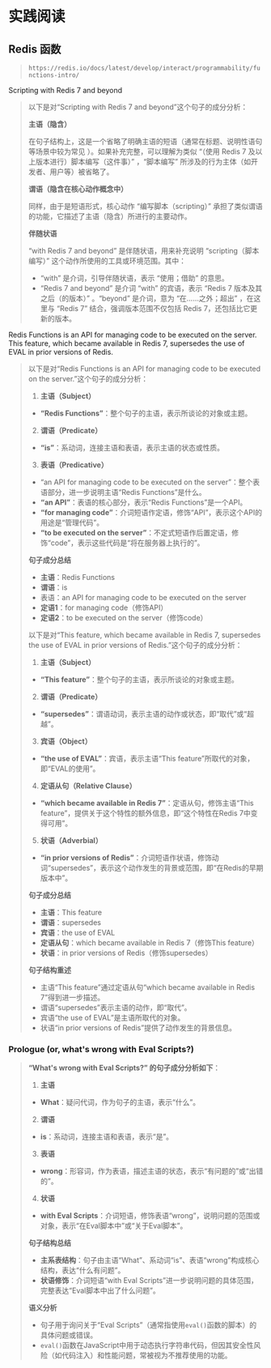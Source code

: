 # 实践阅读



## Redis 函数

> `https://redis.io/docs/latest/develop/interact/programmability/functions-intro/`

Scripting with Redis 7 and beyond

>以下是对“Scripting with Redis 7 and beyond”这个句子的成分分析：
>
>**主语（隐含）**
>
>在句子结构上，这是一个省略了明确主语的短语（通常在标题、说明性语句等场景中较为常见 ）。如果补充完整，可以理解为类似 “（使用 Redis 7 及以上版本进行）脚本编写（这件事）” ，“脚本编写” 所涉及的行为主体（如开发者、用户等）被省略了。
>
>**谓语（隐含在核心动作概念中）**
>
>同样，由于是短语形式，核心动作 “编写脚本（scripting）” 承担了类似谓语的功能，它描述了主语（隐含）所进行的主要动作。
>
>**伴随状语**
>
>“with Redis 7 and beyond” 是伴随状语，用来补充说明 “scripting（脚本编写）” 这个动作所使用的工具或环境范围。其中：
>
>- “with” 是介词，引导伴随状语，表示 “使用；借助” 的意思。
>- “Redis 7 and beyond” 是介词 “with” 的宾语，表示 “Redis 7 版本及其之后（的版本）” 。“beyond” 是介词，意为 “在……之外；超出” ，在这里与 “Redis 7” 结合，强调版本范围不仅包括 Redis 7，还包括比它更新的版本。

Redis Functions is an API for managing code to be executed on the  server. This feature, which became available in Redis 7, supersedes the  use of EVAL in prior versions of Redis.

>以下是对“Redis Functions is an API for managing code to be executed on the server.”这个句子的成分分析：
>
>1. **主语（Subject）**
>
>- **“Redis Functions”**：整个句子的主语，表示所谈论的对象或主题。
>
>2. **谓语（Predicate）**
>
>- **“is”**：系动词，连接主语和表语，表示主语的状态或性质。
>
>3. **表语（Predicative）**
>
>- “an API for managing code to be executed on the server”：整个表语部分，进一步说明主语“Redis Functions”是什么。
>  - **“an API”**：表语的核心部分，表示“Redis Functions”是一个API。
>  - **“for managing code”**：介词短语作定语，修饰“API”，表示这个API的用途是“管理代码”。
>  - **“to be executed on the server”**：不定式短语作后置定语，修饰“code”，表示这些代码是“将在服务器上执行的”。
>
>**句子成分总结**
>
>- **主语**：Redis Functions
>- **谓语**：is
>- 表语：an API for managing code to be executed on the server
>  - **定语1**：for managing code（修饰API）
>  - **定语2**：to be executed on the server（修饰code）
>
>以下是对“This feature, which became available in Redis 7, supersedes the use of EVAL in prior versions of Redis.”这个句子的成分分析：
>
>1. **主语（Subject）**
>
>- **“This feature”**：整个句子的主语，表示所谈论的对象或主题。
>
>2. **谓语（Predicate）**
>
>- **“supersedes”**：谓语动词，表示主语的动作或状态，即“取代”或“超越”。
>
>3. **宾语（Object）**
>
>- **“the use of EVAL”**：宾语，表示主语“This feature”所取代的对象，即“EVAL的使用”。
>
>4. **定语从句（Relative Clause）**
>
>- **“which became available in Redis 7”**：定语从句，修饰主语“This feature”，提供关于这个特性的额外信息，即“这个特性在Redis 7中变得可用”。
>
>5. **状语（Adverbial）**
>
>- **“in prior versions of Redis”**：介词短语作状语，修饰动词“supersedes”，表示这个动作发生的背景或范围，即“在Redis的早期版本中”。
>
>**句子成分总结**
>
>- **主语**：This feature
>- **谓语**：supersedes
>- **宾语**：the use of EVAL
>- **定语从句**：which became available in Redis 7（修饰This feature）
>- **状语**：in prior versions of Redis（修饰supersedes）
>
>**句子结构重述**
>
>- 主语“This feature”通过定语从句“which became available in Redis 7”得到进一步描述。
>- 谓语“supersedes”表示主语的动作，即“取代”。
>- 宾语“the use of EVAL”是主语所取代的对象。
>- 状语“in prior versions of Redis”提供了动作发生的背景信息。

### Prologue (or, what's wrong with Eval Scripts?)

>**“What's wrong with Eval Scripts?” 的句子成分分析如下**：
>
>1. **主语**
>
>- **What**：疑问代词，作为句子的主语，表示“什么”。
>
>2. **谓语**
>
>- **is**：系动词，连接主语和表语，表示“是”。
>
>3. **表语**
>
>- **wrong**：形容词，作为表语，描述主语的状态，表示“有问题的”或“出错的”。
>
>4. **状语**
>
>- **with Eval Scripts**：介词短语，修饰表语“wrong”，说明问题的范围或对象，表示“在Eval脚本中”或“关于Eval脚本”。
>
>**句子结构总结**
>
>- **主系表结构**：句子由主语“What”、系动词“is”、表语“wrong”构成核心结构，表达“什么有问题”。
>- **状语修饰**：介词短语“with Eval Scripts”进一步说明问题的具体范围，完整表达“Eval脚本中出了什么问题”。
>
>**语义分析**
>
>- 句子用于询问关于“Eval Scripts”（通常指使用`eval()`函数的脚本）的具体问题或错误。
>- `eval()`函数在JavaScript中用于动态执行字符串代码，但因其安全性风险（如代码注入）和性能问题，常被视为不推荐使用的功能。